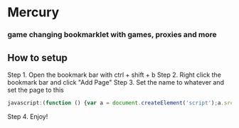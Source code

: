 # Mercury
### game changing bookmarklet with games, proxies and more

## How to setup
Step 1. Open the bookmark bar with ctrl + shift + b
Step 2. Right click the bookmark bar and click "Add Page"
Step 3. Set the name to whatever and set the page to this
``` js
javascript:(function () {var a = document.createElement('script');a.src = 'https://Mercury.justjxrdannnnnxn.repl.co/js/script.js';document.body.appendChild(a);}())
```
Step 4. Enjoy!